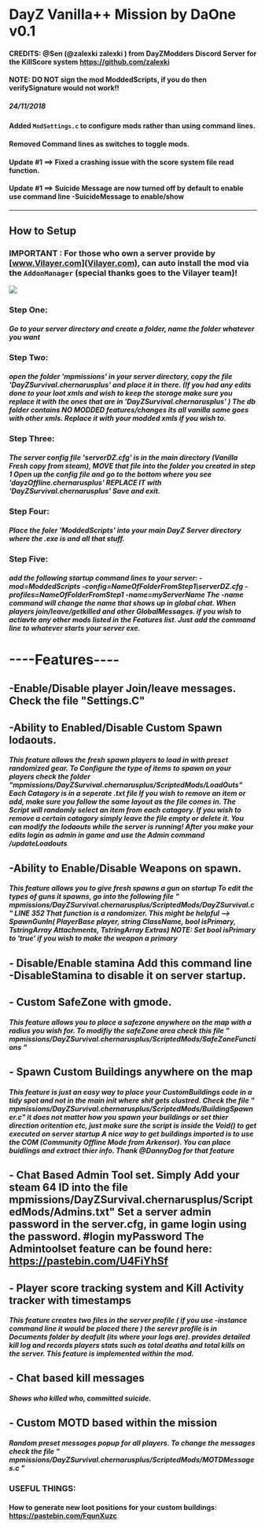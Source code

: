 
# DayZ Vanilla++ Mission by DaOne v0.1
#### CREDITS: @Sen (@zalexki zalexki ) from DayZModders Discord Server for the KillScore system https://github.com/zalexki
#### NOTE: DO NOT sign the mod ModdedScripts, if you do then verifySignature would not work!!

##### 24/11/2018
#### Added  `ModSettings.c` to configure mods rather than using command lines.
#### Removed Command lines as switches to toggle mods.
#### Update #1 ==> Fixed a crashing issue with the score system file read function.
#### Update #1 ==> Suicide Message are now turned off by default to enable use command line -SuicideMessage to enable/show
----------------------------------------------------------------------------------------------------------------------
## How to Setup
### IMPORTANT : For those who own a server provide by [www.Vilayer.com](Vilayer.com), can auto install the mod via the `AddonManager` (special thanks goes to the Vilayer team)!
![](https://ci5.googleusercontent.com/proxy/yE1RaRsPdehe3Y5lTBg3K2UmKkKYBPUl4HOLneY8hzalp34EayGB0c8qeUxsz4W_vaGETV57DzOYC1huj7bvJmDlyfIodhIE2p07uyLeVuvkyCvCOmKg=s0-d-e1-ft#https://www.vilayer.com/templates/ColoNode/html/img/logo_dark.png)
### Step One:
##### Go to your server directory and create a folder, name the folder whatever you want

### Step Two:
##### open the folder 'mpmissions' in your server directory, copy the file 'DayZSurvival.chernarusplus' and place it in there. (If you had any edits done to your loot xmls and wish to keep the storage make sure you replace it with the ones that are in 'DayZSurvival.chernarusplus' ) The db folder contains NO MODDED features/changes its all vanilla same goes with other xmls. Replace it with your modded xmls if you wish to.

### Step Three:
##### The server config file 'serverDZ.cfg' is in the main directory (Vanilla Fresh copy from steam), MOVE that file into the folder you created in step 1 Open up the config file and go to the bottom where you see 'dayzOffline.chernarusplus' REPLACE IT with 'DayZSurvival.chernarusplus' Save and exit.

### Step Four:
##### Place the foler 'ModdedScripts' into your main DayZ Server directory where the .exe is and all that stuff.

### Step Five:
##### add the following startup command lines to your server: -mod=ModdedScripts -config=NameOfFolderFromStep1\serverDZ.cfg -profiles=NameOfFolderFromStep1 -name=myServerName The -name command will change the name that shows up in global chat. When players join/leave/getkilled and other GlobalMessages. if you wish to actiavte any other mods listed in the Features list. Just add the command line to whatever starts your server exe.


# ----Features----

## -Enable/Disable player Join/leave messages. Check the file "Settings.C"

##  -Ability to Enabled/Disable Custom Spawn lodaouts.
#####  This feature allows the fresh spawn players to load in with preset randomized gear. To Configure the type of items to spawn on your players check the folder "mpmissions/DayZSurvival.chernarusplus/ScriptedMods/LoadOuts" Each Catagory is in a seperate .txt file If you wish to remove an item or add, make sure you follow the same layout as the file comes in. The Script will randomly select an item from each catagory. If you wish to remove a certain catagory simply leave the file empty or delete it. You can modify the lodaouts while the server is running! After you make your edits login as admin in game and use the Admin command /updateLoadouts

## -Ability to Enable/Disable Weapons on spawn.
##### This feature allows you to give fresh spawns a gun on startup To edit the types of guns it spawns, go into the following file " mpmissions/DayZSurvival.chernarusplus/ScriptedMods/DayZSurvival.c " LINE 352 That function is a randomizer. This might be helpful --> SpawnGunIn( PlayerBase player, string ClassName, bool isPrimary, TstringArray Attachments, TstringArray Extras) NOTE:  Set bool isPrimary to 'true' if you wish to make the weapon a primary


## - Disable/Enable stamina Add this command line -DisableStamina  to disable it on server startup.

## - Custom SafeZone with gmode.
##### This feature allows you to place a safezone anywhere on the map with a radius you wish for. To modifiy the safeZone area check this file " mpmissions/DayZSurvival.chernarusplus/ScriptedMods/SafeZoneFunctions "

## - Spawn Custom Buildings anywhere on the map
##### This feature is just an easy way to place your CustomBuildings code in a tidy spot and not in the main init where shit gets clustred. Check the file " mpmissions/DayZSurvival.chernarusplus/ScriptedMods/BuildingSpawner.c" it does not matter how you spawn your buildings or set thier direction oritention etc, just make sure the script is inside the Void() to get executed on server startup A nice way to get buildings imported is to use the COM (Community Offline Mode from Arkensor). You can place buidlings and extract thier info. Thank @DannyDog for that feature

## - Chat Based Admin Tool set.  Simply Add your steam 64 ID into the file mpmissions/DayZSurvival.chernarusplus/ScriptedMods/Admins.txt" Set a server admin password in the server.cfg, in game login using the password. #login myPassword The Admintoolset feature can be found here: https://pastebin.com/U4FiYhSf

## - Player score tracking system and Kill Activity tracker with timestamps
##### This feature creates two files in the server profile ( if you use -instance command line it would be placed there ) the serevr profile is in Documents folder by deafult (its where your logs are). provides detailed kill log and records players stats such as total deaths and total kills on the server. This feature is implemented within the mod.

## - Chat based kill messages
##### Shows who killed who, committed suicide.

## - Custom MOTD based within the mission
##### Random preset messages popup for all players. To change the messages check the file " mpmissions/DayZSurvival.chernarusplus/ScriptedMods/MOTDMessages.c "

### USEFUL THINGS:
#### How to generate new loot positions for your custom buildings: https://pastebin.com/FqunXuzc
